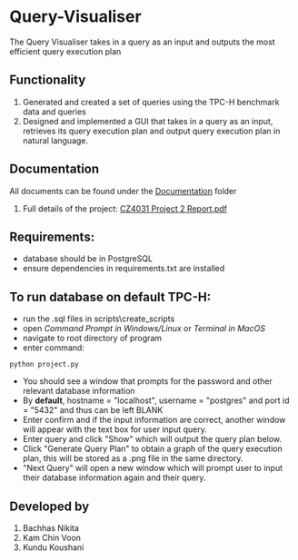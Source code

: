 # Query-Visualiser
The Query Visualiser takes in a query as an input and outputs the most efficient query execution plan

## Functionality
1. Generated and created a set of queries using the TPC-H benchmark data and queries
2. Designed and implemented a GUI that takes in a query as an input, retrieves its query execution plan and output query execution plan in natural language.

## Documentation
All documents can be found under the [Documentation](https://github.com/nikita-bachhas/Query-Visualiser/tree/main/Documentation) folder
1. Full details of the project: [CZ4031 Project 2 Report.pdf](https://github.com/nikita-bachhas/Query-Visualiser/blob/main/Documentation/CZ4031%20Project%202%20Report.pdf)

## Requirements:
- database should be in PostgreSQL
- ensure dependencies in requirements.txt are installed

## To run database on default TPC-H:
- run the .sql files in scripts\create_scripts
- open _Command Prompt in Windows/Linux_ or _Terminal in MacOS_
- navigate to root directory of program
- enter command:

`python project.py` 

- You should see a window that prompts for the password and other relevant database information
- By <b>default</b>, hostname = "localhost", username = "postgres" and port id = "5432" and thus can be left BLANK
- Enter confirm and if the input information are correct, another window will appear with the text box for user input query.
- Enter query and click "Show" which will output the query plan below.
- Click "Generate Query Plan" to obtain a graph of the query execution plan, this will be stored as a .png file in the same directory. 
- "Next Query" will open a new window which will prompt user to input their database information again and their query.

## Developed by
1. Bachhas Nikita
2. Kam Chin Voon
3. Kundu Koushani
